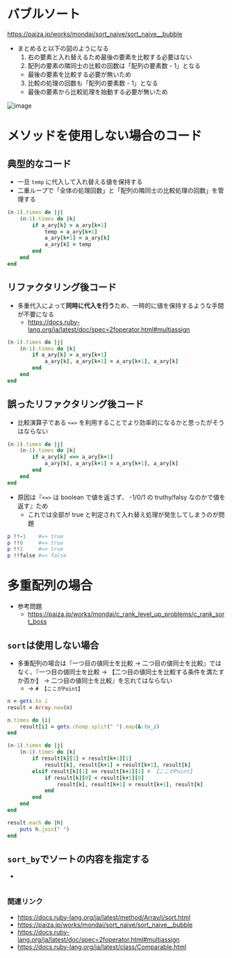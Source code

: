 # バブルソート
https://paiza.jp/works/mondai/sort_naive/sort_naive__bubble

* まとめると以下の図のようになる
  1. 右の要素と入れ替えるため最後の要素を比較する必要はない
  2. 配列の要素の隣同士の比較の回数は「配列の要素数 - 1」となる
    * 最後の要素を比較する必要が無いため
  3. 比較の処理の回数も「配列の要素数 - 1」となる
    * 最後の要素から比較処理を始動する必要が無いため

![image](https://github.com/user-attachments/assets/c5c9687d-19d0-4996-bcd8-d84659ca7176)

# メソッドを使用しない場合のコード
## 典型的なコード
* 一旦 `temp` に代入して入れ替える値を保持する
* 二重ループで「全体の処理回数」と「配列の隣同士の比較処理の回数」を管理する

```ruby
(n-1).times do |j|
    (n-1).times do |k|
        if a_ary[k] > a_ary[k+1]
            temp = a_ary[k+1]
            a_ary[k+1] = a_ary[k]
            a_ary[k] = temp
        end
    end
end
```

## リファクタリング後コード
* 多重代入によって**同時に代入を行う**ため、一時的に値を保持するような手間が不要になる
  * https://docs.ruby-lang.org/ja/latest/doc/spec=2foperator.html#multiassign

```ruby
(n-1).times do |j|
    (n-1).times do |k|
        if a_ary[k] > a_ary[k+1]
            a_ary[k], a_ary[k+1] = a_ary[k+1], a_ary[k]
        end
    end
end
```

## 誤ったリファクタリング後コード
* 比較演算子である `<=>` を利用することでより効率的になるかと思ったがそうはならない

```ruby
(n-1).times do |j|
    (n-1).times do |k|
        if a_ary[k] <=> a_ary[k+1]
            a_ary[k], a_ary[k+1] = a_ary[k+1], a_ary[k]
        end
    end
end
```

* 原因は『`<=>` は boolean で値を返さず、 -1/0/1 の truthy/falsy なのかで値を返す』ため
  * これでは全部が true と判定されて入れ替え処理が発生してしまうのが問題

```ruby
p !!-1    #=> true
p !!0     #=> true
p !!1     #=> true
p !!false #=> false
```

# 多重配列の場合
* 参考問題
  * https://paiza.jp/works/mondai/c_rank_level_up_problems/c_rank_sort_boss

## `sort`は使用しない場合
* 多重配列の場合は『一つ目の値同士を比較 → 二つ目の値同士を比較』ではなく、『一つ目の値同士を比較 → 【二つ目の値同士を比較する条件を満たすか否か】 → 二つ目の値同士を比較』を忘れてはならない
  * → `# 【ここがPoint】`

```ruby
n = gets.to_i
result = Array.new(n)

n.times do |i|
    result[i] = gets.chomp.split(" ").map(&:to_i)
end

(n-1).times do |j|
    (n-1).times do |k|
        if result[k][1] < result[k+1][1]
            result[k], result[k+1] = result[k+1], result[k]
        elsif result[k][1] == result[k+1][1] # 【ここがPoint】
            if result[k][0] < result[k+1][0]
                result[k], result[k+1] = result[k+1], result[k]
            end
        end
    end
end

result.each do |h|
    puts h.join(" ")
end
```

## `sort_by`でソートの内容を指定する
* 

```ruby

```



### 関連リンク
* https://docs.ruby-lang.org/ja/latest/method/Array/i/sort.html
* https://paiza.jp/works/mondai/sort_naive/sort_naive__bubble
* https://docs.ruby-lang.org/ja/latest/doc/spec=2foperator.html#multiassign
* https://docs.ruby-lang.org/ja/latest/class/Comparable.html
